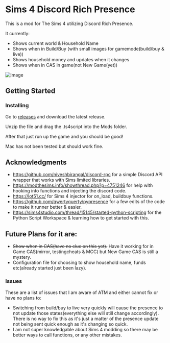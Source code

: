 # Sims 4 Discord Rich Presence

This is a mod for The Sims 4 utilizing Discord Rich Presence.

It currently:
  - Shows current world & Household Name
  - Shows when in Build/Buy (with small images for gamemode(build/buy & live))
  - Shows household money and updates when it changes
  - Shows when in CAS in game(not New Game(yet))
 
![image](https://user-images.githubusercontent.com/77337386/205202833-4c7063cb-64b8-4679-93a7-2aeac75948fb.png)

## Getting Started
### Installing

Go to [releases](https://github.com/Otakubuns/Sims4-DRP/releases) and download the latest release.

Unzip the file and drag the .ts4script into the Mods folder.

After that just run up the game and you should be good!

Mac has not been tested but should work fine.

## Acknowledgments

 - https://github.com/niveshbirangal/discord-rpc for a simple Discord API wrapper that works with Sims limited libraries.
 - https://modthesims.info/showthread.php?p=4751246 for help with hooking into functions and injecting the discord code.
 - https://lot51.cc/ for Sims 4 injector for on_load, buildbuy functions.
 - https://github.com/qwertyquerty/pypresence for a few edits of the code to make it runner better & easier.
 - https://sims4studio.com/thread/15145/started-python-scripting for the Python Script Workspace & learning how to get started with this.


## Future Plans for it are:
- ~~Show when in CAS(have no clue on this yet).~~ Have it working for in Game CAS(mirror, testingcheats & MCC) but New Game CAS is still a mystery.
- Configuration file for choosing to show household name, funds etc(already started just been lazy).

### Issues
These are a list of issues that I am aware of ATM and either cannot fix or have no plans to:
- Switching from build/buy to live very quickly will cause the presence to not update those states(everything else will still change accordingly). There is no way to fix this as it's just a matter of the presence update not being sent quick enough as it's changing so quick.
- I am not super knowledgable about Sims 4 modding so there may be better ways to call functions, or any other mistakes.
